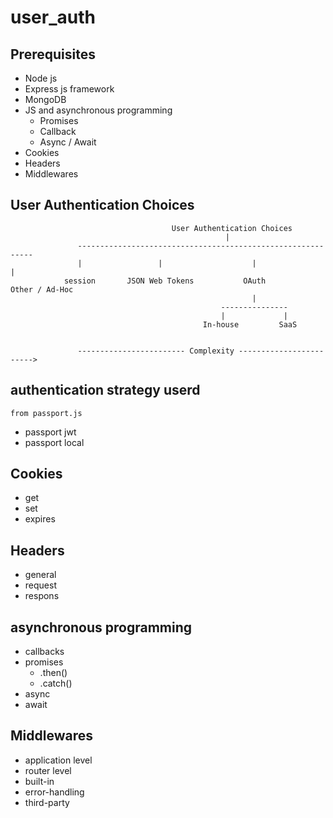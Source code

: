 # user_auth


## Prerequisites
* Node js
* Express js framework
* MongoDB
* JS and asynchronous programming
    * Promises
    * Callback
    * Async / Await
* Cookies
* Headers
* Middlewares

## User Authentication Choices
```
                                    User Authentication Choices
                                                |
               ------------------------------------------------------------
               |                 |                    |                   |
            session       JSON Web Tokens           OAuth            Other / Ad-Hoc
                                                      |
                                               ---------------     
                                               |             |
                                           In-house         SaaS


               ------------------------ Complexity ------------------------>
```


## authentication strategy userd
``` from passport.js ```
* passport jwt
* passport local


## Cookies
* get
* set
* expires

## Headers
* general
* request
* respons

## asynchronous programming
* callbacks
* promises
    * .then()
    * .catch()
* async
* await

## Middlewares
* application level
* router level
* built-in
* error-handling
* third-party

